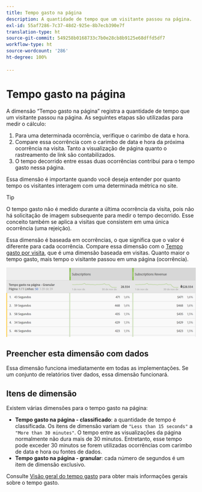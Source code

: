 ```yaml
---
title: Tempo gasto na página
description: A quantidade de tempo que um visitante passou na página.
exl-id: 55af7286-7c37-48d2-925e-8b7ecb390e7f
translation-type: ht
source-git-commit: 549258b0168733c7b0e28cb8b9125e68dffd5df7
workflow-type: ht
source-wordcount: '286'
ht-degree: 100%

---
```


# Tempo gasto na página

A dimensão “Tempo gasto na página” registra a quantidade de tempo que um visitante passou na página. As seguintes etapas são utilizadas para medir o cálculo:

1. Para uma determinada ocorrência, verifique o carimbo de data e hora.
2. Compare essa ocorrência com o carimbo de data e hora da próxima ocorrência na visita. Tanto a visualização de página quanto o rastreamento de link são contabilizados.
3. O tempo decorrido entre essas duas ocorrências contribui para o tempo gasto nessa página.

Essa dimensão é importante quando você deseja entender por quanto tempo os visitantes interagem com uma determinada métrica no site.

>[!TIP]
>
>O tempo gasto não é medido durante a última ocorrência da visita, pois não há solicitação de imagem subsequente para medir o tempo decorrido. Esse conceito também se aplica a visitas que consistem em uma única ocorrência (uma rejeição).

Essa dimensão é baseada em ocorrências, o que significa que o valor é diferente para cada ocorrência. Compare essa dimensão com o [Tempo gasto por visita](time-spent-per-visit.md), que é uma dimensão baseada em visitas. Quanto maior o tempo gasto, mais tempo o visitante passou em uma página (ocorrência).

![Tempo gasto na página](../metrics/assets/time-spent2.png)

## Preencher esta dimensão com dados

Essa dimensão funciona imediatamente em todas as implementações. Se um conjunto de relatórios tiver dados, essa dimensão funcionará.

## Itens de dimensão

Existem várias dimensões para o tempo gasto na página:

* **Tempo gasto na página - classificado**: a quantidade de tempo é classificada. Os itens de dimensão variam de `"Less than 15 seconds"` a `"More than 30 minutes"`. O tempo entre as visualizações da página normalmente não dura mais de 30 minutos. Entretanto, esse tempo pode exceder 30 minutos se forem utilizadas ocorrências com carimbo de data e hora ou fontes de dados.
* **Tempo gasto na página - granular**: cada número de segundos é um item de dimensão exclusivo.

Consulte [Visão geral do tempo gasto](../metrics/time-spent.md) para obter mais informações gerais sobre o tempo gasto.
